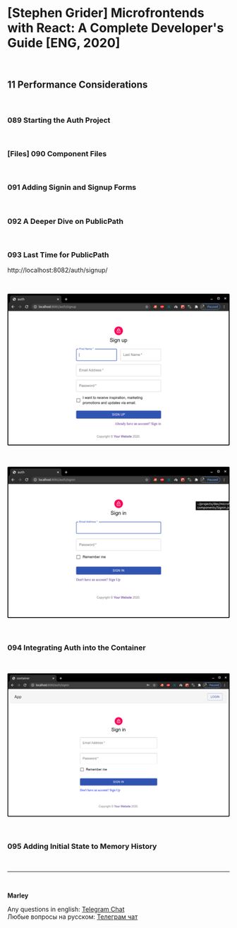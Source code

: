 # [Stephen Grider] Microfrontends with React: A Complete Developer's Guide [ENG, 2020]

<br/>

## 11 Performance Considerations

<br/>

### 089 Starting the Auth Project

<br/>

### [Files] 090 Component Files

<br/>

### 091 Adding Signin and Signup Forms

<br/>

### 092 A Deeper Dive on PublicPath

<br/>

### 093 Last Time for PublicPath

http://localhost:8082/auth/signup/

<br/>

![Application](/img/pic-m11-p01.png?raw=true)

<br/>

![Application](/img/pic-m11-p02.png?raw=true)

<br/>

### 094 Integrating Auth into the Container

<br/>

![Application](/img/pic-m11-p03.png?raw=true)

<br/>

### 095 Adding Initial State to Memory History

<br/>

---

<br/>

**Marley**

Any questions in english: <a href="https://jsdev.org/chat/">Telegram Chat</a>  
Любые вопросы на русском: <a href="https://jsdev.ru/chat/">Телеграм чат</a>
